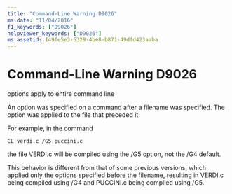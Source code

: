 ```yaml
---
title: "Command-Line Warning D9026"
ms.date: "11/04/2016"
f1_keywords: ["D9026"]
helpviewer_keywords: ["D9026"]
ms.assetid: 149fe5e3-5329-4be8-b871-49dfd423aaba
---
```

# Command-Line Warning D9026

options apply to entire command line

An option was specified on a command after a filename was specified. The option was applied to the file that preceded it.

For example, in the command

```
CL verdi.c /G5 puccini.c
```

the file VERDI.c will be compiled using the /G5 option, not the /G4 default.

This behavior is different from that of some previous versions, which applied only the options specified before the filename, resulting in VERDI.c being compiled using /G4 and PUCCINI.c being compiled using /G5.
